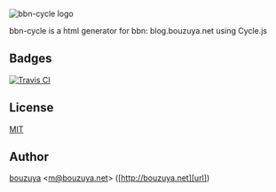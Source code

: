 ![bbn-cycle logo](https://cloud.githubusercontent.com/assets/1221346/18084759/6d28b41c-6ee3-11e6-8f62-5eb0d8f673c0.png)

bbn-cycle is a html generator for bbn: blog.bouzuya.net using Cycle.js

## Badges

[![Travis CI][travisci-badge-url]][travisci-url]

[travisci-badge-url]: https://travis-ci.org/bouzuya/bbn-cycle.svg
[travisci-url]: https://travis-ci.org/bouzuya/bbn-cycle

## License

[MIT](LICENSE)

## Author

[bouzuya][user] &lt;[m@bouzuya.net][email]&gt; ([http://bouzuya.net][url])

[user]: https://github.com/bouzuya
[email]: mailto:m@bouzuya.net
[url]: http://bouzuya.net
